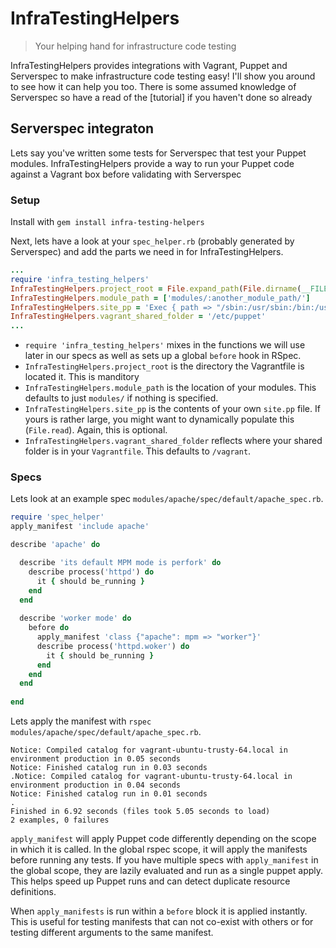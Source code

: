 # InfraTestingHelpers
> Your helping hand for infrastructure code testing

InfraTestingHelpers provides integrations with Vagrant, Puppet and Serverspec to make infrastructure code testing easy! I'll show you around to see how it can help you too. There is some assumed knowledge of Serverspec so have a read of the [tutorial] if you haven't done so already

## Serverspec integraton
Lets say you've written some tests for Serverspec that test your Puppet modules. InfraTestingHelpers provide a way to run your Puppet code against a Vagrant box before validating with Serverspec
### Setup
Install with `gem install infra-testing-helpers`

Next, lets have a look at your `spec_helper.rb` (probably generated by Serverspec) and add the parts we need in for InfraTestingHelpers.
```ruby
...
require 'infra_testing_helpers'
InfraTestingHelpers.project_root = File.expand_path(File.dirname(__FILE__) + '/../')
InfraTestingHelpers.module_path = ['modules/:another_module_path/']
InfraTestingHelpers.site_pp = 'Exec { path => "/sbin:/usr/sbin:/bin:/usr/bin" }'
InfraTestingHelpers.vagrant_shared_folder = '/etc/puppet'
...
```
- `require 'infra_testing_helpers'` mixes in the functions we will use later in our specs as well as sets up a global `before` hook in RSpec. 
- `InfraTestingHelpers.project_root` is the directory the Vagrantfile is located it. This is manditory
- `InfraTestingHelpers.module_path` is the location of your modules. This defaults to just `modules/` if nothing is specified. 
- `InfraTestingHelpers.site_pp` is the contents of your own `site.pp` file. If yours is rather large, you might want to dynamically populate this (`File.read`). Again, this is optional.
- `InfraTestingHelpers.vagrant_shared_folder` reflects where your shared folder is in your `Vagrantfile`. This defaults to `/vagrant`.

### Specs
Lets look at an example spec `modules/apache/spec/default/apache_spec.rb`.

``` ruby
require 'spec_helper'
apply_manifest 'include apache'

describe 'apache' do

  describe 'its default MPM mode is perfork' do
    describe process('httpd') do
      it { should be_running }
    end
  end
  
  describe 'worker mode' do
    before do
      apply_manifest 'class {"apache": mpm => "worker"}'
      describe process('httpd.woker') do
        it { should be_running }
      end
    end
  end
  
end
```

Lets apply the manifest with  `rspec modules/apache/spec/default/apache_spec.rb`.

```
Notice: Compiled catalog for vagrant-ubuntu-trusty-64.local in environment production in 0.05 seconds
Notice: Finished catalog run in 0.03 seconds
.Notice: Compiled catalog for vagrant-ubuntu-trusty-64.local in environment production in 0.04 seconds
Notice: Finished catalog run in 0.01 seconds
.
Finished in 6.92 seconds (files took 5.05 seconds to load)
2 examples, 0 failures
```

`apply_manifest` will apply Puppet code differently depending on the scope in which it is called. In the global rspec scope, it will apply the manifests before running any tests. If you have multiple specs with `apply_manifest` in the global scope, they are lazily evaluated and run as a single puppet apply. This helps speed up Puppet runs and can detect duplicate resource definitions.

When `apply_manifests` is run within a `before` block it is applied instantly. This is useful for testing manifests that can not co-exist with others or for testing different arguments to the same manifest.
